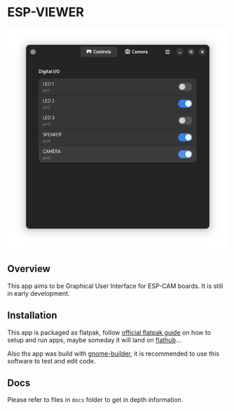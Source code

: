 # ESP-VIEWER

![esp-viewer gui](docs/images/controls_populated.png)

## Overview
This app aims to be Graphical User Interface for ESP-CAM boards. It is still in early development. 

## Installation 
This app is packaged as flatpak, follow [official flatpak guide](https://flatpak.org/setup/) on how to setup and run apps, maybe someday it will land on [flathub](https://flathub.org/)...

Also ths app was build with [gnome-builder](https://developer.gnome.org/documentation/introduction/builder.html), it is recommended to use this software to test and edit code.

## Docs

Please refer to files in `docs` folder to get in depth information. 